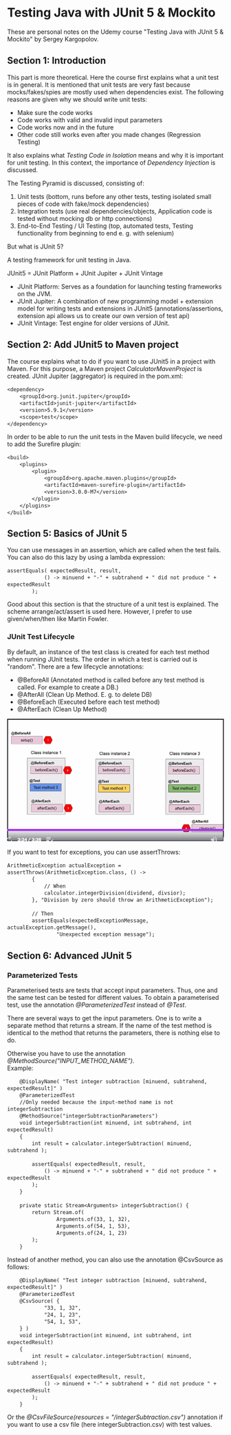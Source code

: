 # Testing Java with JUnit 5 & Mockito 

These are personal notes on the Udemy course "Testing Java with JUnit 5 & Mockito" by Sergey Kargopolov.

## Section 1: Introduction

This part is more theoretical.
Here the course first explains what a unit test is in general.
It is mentioned that unit tests are very fast because mocks/fakes/spies are mostly used when dependencies exist.
The following reasons are given why we should write unit tests:
* Make sure the code works
* Code works with valid and invalid input parameters
* Code works now and in the future
* Other code still works even after you made changes (Regression Testing)

It also explains what *Testing Code in Isolation* means and why it is important for unit testing.
In this context, the importance of *Dependency Injection* is discussed.

The Testing Pyramid is discussed, consisting of:
1) Unit tests (bottom, runs before any other tests, testing isolated small pieces of code with fake/mock dependencies)
2) Integration tests (use real dependencies/objects, Application code is tested without mocking db or http connections)
3) End-to-End Testing / UI Testing (top, automated tests, Testing functionality from beginning to end e. g. with selenium)


But what is JUnit 5?  

A testing framework for unit testing in Java.

JUnit5 = JUnit Platform + JUnit Jupiter + JUnit Vintage
* JUnit Platform: Serves as a foundation for launching testing frameworks on the JVM.
* JUnit Jupiter: A combination of new programming model + extension model for writing tests and extensions in JUnit5 (annotations/assertions, extension api allows us to create our own version of test api)
* JUnit Vintage: Test engine for older versions of JUnit.

## Section 2: Add JUnit5 to Maven project

The course explains what to do if you want to use JUnit5 in a project with Maven.
For this purpose, a Maven project *CalculatorMavenProject* is created.
JUnit Jupiter (aggregator) is required in the pom.xml:

```
<dependency>
    <groupId>org.junit.jupiter</groupId>
    <artifactId>junit-jupiter</artifactId>
    <version>5.9.1</version>
    <scope>test</scope>
</dependency>
```

In order to be able to run the unit tests in the Maven build lifecycle, we need to add the Surefire plugin:
```
<build>
    <plugins>
        <plugin>
            <groupId>org.apache.maven.plugins</groupId>
            <artifactId>maven-surefire-plugin</artifactId>
            <version>3.0.0-M7</version>
        </plugin>
    </plugins>
</build>
```

## Section 5: Basics of JUnit 5

You can use messages in an assertion, which are called when the test fails. 
You can also do this lazy by using a lambda expression:
```
assertEquals( expectedResult, result,
            () -> minuend + "-" + subtrahend + " did not produce " + expectedResult
        );
```

Good about this section is that the structure of a unit test is explained. 
The scheme arrange/act/assert is used here. However, I prefer to use given/when/then
like Martin Fowler.

### JUnit Test Lifecycle

By default, an instance of the test class is created for each test method when running JUnit tests.
The order in which a test is carried out is "random".
There are a few lifecycle annotations:
* @BeforeAll (Annotated method is called before any test method is called. For example to create a DB.)
* @AfterAll (Clean Up Method. E. g. to delete DB)
* @BeforeEach (Executed before each test method)
* @AfterEach (Clean Up Method)

![img_2.png](img_2.png)

If you want to test for exceptions, you can use assertThrows:

```
ArithmeticException actualException = assertThrows(ArithmeticException.class, () ->
        {
            // When
            calculator.integerDivision(dividend, divsior);
        }, "Division by zero should throw an ArithmeticException");

        // Then
        assertEquals(expectedExceptionMessage, actualException.getMessage(),
                "Unexpected exception message");
```

## Section 6: Advanced JUnit 5

### Parameterized Tests
Parameterised tests are tests that accept input parameters. 
Thus, one and the same test can be tested for different values.
To obtain a parameterised test, use the annotation
*@ParameterizedTest* instead of *@Test*.

There are several ways to get the input parameters. One is to write a separate method that returns a stream<Arguments>.
If the name of the test method is identical to the method that returns the parameters, there is nothing else to do.  

Otherwise you have to use the annotation *@MethodSource("INPUT_METHOD_NAME")*.  
Example:
```
    @DisplayName( "Test integer subtraction [minuend, subtrahend, expectedResult]" )
    @ParameterizedTest
    //Only needed because the input-method name is not integerSubtraction
    @MethodSource("integerSubtractionParameters")
    void integerSubtraction(int minuend, int subtrahend, int expectedResult)
    {
        int result = calculator.integerSubtraction( minuend, subtrahend );

        assertEquals( expectedResult, result,
            () -> minuend + "-" + subtrahend + " did not produce " + expectedResult
        );
    }

    private static Stream<Arguments> integerSubtraction() {
        return Stream.of(
                Arguments.of(33, 1, 32),
                Arguments.of(54, 1, 53),
                Arguments.of(24, 1, 23)
        );
    }
```

Instead of another method, you can also use the annotation @CsvSource as follows:
```
    @DisplayName( "Test integer subtraction [minuend, subtrahend, expectedResult]" )
    @ParameterizedTest
    @CsvSource( {
            "33, 1, 32",
            "24, 1, 23",
            "54, 1, 53",
    } )
    void integerSubtraction(int minuend, int subtrahend, int expectedResult)
    {
        int result = calculator.integerSubtraction( minuend, subtrahend );

        assertEquals( expectedResult, result,
            () -> minuend + "-" + subtrahend + " did not produce " + expectedResult
        );
    }
```

Or the *@CsvFileSource(resources = "/integerSubtraction.csv")* annotation if you
want to use a csv file (here integerSubtraction.csv) with test values.



